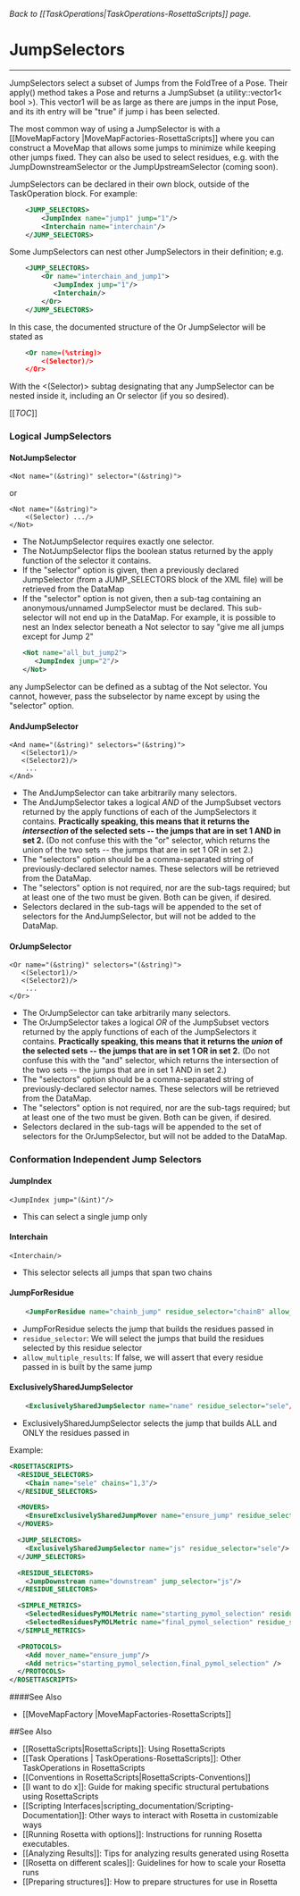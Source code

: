 <!-- --- title: JumpSelectors -->

*Back to [[TaskOperations|TaskOperations-RosettaScripts]] page.*

# JumpSelectors
----------------

JumpSelectors select a subset of Jumps from the FoldTree of a Pose. Their apply() method takes a Pose and returns a JumpSubset (a utility::vector1\< bool \>). This vector1 will be as large as there are jumps in the input Pose, and its ith entry will be "true" if jump i has been selected. 

The most common way of using a JumpSelector is with a [[MoveMapFactory |MoveMapFactories-RosettaScripts]] where you can construct a MoveMap that allows some jumps to minimize while keeping other jumps fixed. They can also be used to select residues, e.g. with the JumpDownstreamSelector or the JumpUpstreamSelector (coming soon).

JumpSelectors can be declared in their own block, outside of the TaskOperation block. For example:
```xml
    <JUMP_SELECTORS>
        <JumpIndex name="jump1" jump="1"/>
        <Interchain name="interchain"/>
    </JUMP_SELECTORS>
```
Some JumpSelectors can nest other JumpSelectors in their definition; e.g.
```xml
    <JUMP_SELECTORS>
        <Or name="interchain_and_jump1">
           <JumpIndex jump="1"/>
           <Interchain/>
        </Or>
    </JUMP_SELECTORS>
```
In this case, the documented structure of the Or JumpSelector will be stated as
```xml
    <Or name=(%string)>
        <(Selector)/>
    </Or>
```
With the <(Selector)> subtag designating that any JumpSelector can be nested inside it,
including an Or selector (if you so desired).


[[_TOC_]]

### Logical JumpSelectors

#### NotJumpSelector

    <Not name="(&string)" selector="(&string)">

or

    <Not name="(&string)">
        <(Selector) .../>
    </Not>

-   The NotJumpSelector requires exactly one selector.
-   The NotJumpSelector flips the boolean status returned by the apply function of the selector it contains.
-   If the "selector" option is given, then a previously declared JumpSelector (from a JUMP\_SELECTORS block of the XML file) will be retrieved from the DataMap
-   If the "selector" option is not given, then a sub-tag containing an anonymous/unnamed JumpSelector must be declared. This sub-selector will not end up in the DataMap.  For example, it is possible to nest an Index selector beneath a Not selector to say "give me all jumps except for Jump 2"
    ```xml
    <Not name="all_but_jump2">
       <JumpIndex jump="2"/>
    </Not>
    ```
any JumpSelector can be defined as a subtag of the Not selector.  You cannot, however, pass the subselector by name except by using the "selector" option.

#### AndJumpSelector

    <And name="(&string)" selectors="(&string)">
       <(Selector1)/>
       <(Selector2)/>
        ...
    </And>

-   The AndJumpSelector can take arbitrarily many selectors.
-   The AndJumpSelector takes a logical *AND* of the JumpSubset vectors returned by the apply functions of each of the JumpSelectors it contains.  <b>Practically speaking, this means that it returns the <i>intersection</i> of the selected sets -- the jumps that are in set 1 AND in set 2.</b>  (Do not confuse this with the "or" selector, which returns the union of the two sets -- the jumps that are in set 1 OR in set 2.)
-   The "selectors" option should be a comma-separated string of previously-declared selector names. These selectors will be retrieved from the DataMap.
-   The "selectors" option is not required, nor are the sub-tags required; but at least one of the two must be given. Both can be given, if desired.
-   Selectors declared in the sub-tags will be appended to the set of selectors for the AndJumpSelector, but will not be added to the DataMap.

#### OrJumpSelector

    <Or name="(&string)" selectors="(&string)">
       <(Selector1)/>
       <(Selector2)/>
        ...
    </Or>

-   The OrJumpSelector can take arbitrarily many selectors.
-   The OrJumpSelector takes a logical *OR* of the JumpSubset vectors returned by the apply functions of each of the JumpSelectors it contains.  <b>Practically speaking, this means that it returns the <i>union</i> of the selected sets -- the jumps that are in set 1 OR in set 2.</b>  (Do not confuse this with the "and" selector, which returns the intersection of the two sets -- the jumps that are in set 1 AND in set 2.)
-   The "selectors" option should be a comma-separated string of previously-declared selector names. These selectors will be retrieved from the DataMap.
-   The "selectors" option is not required, nor are the sub-tags required; but at least one of the two must be given. Both can be given, if desired.
-   Selectors declared in the sub-tags will be appended to the set of selectors for the OrJumpSelector, but will not be added to the DataMap.

### Conformation Independent Jump Selectors

#### JumpIndex

    <JumpIndex jump="(&int)"/>

-   This can select a single jump only

#### Interchain

    <Interchain/>

-   This selector selects all jumps that span two chains

#### JumpForResidue

```xml
    <JumpForResidue name="chainb_jump" residue_selector="chainB" allow_multiple_results="true"/>
```

-   JumpForResidue selects the jump that builds the residues passed in
-   `residue_selector`: We will select the jumps that build the residues selected by this residue selector
-   `allow_multiple_results`: If false, we will assert that every residue passed in is built by the same jump


#### ExclusivelySharedJumpSelector

```xml
    <ExclusivelySharedJumpSelector name="name" residue_selector="sele"/
```

-   ExclusivelySharedJumpSelector selects the jump that builds ALL and ONLY the residues passed in

Example:
```xml
<ROSETTASCRIPTS>
  <RESIDUE_SELECTORS>
    <Chain name="sele" chains="1,3"/>
  </RESIDUE_SELECTORS>

  <MOVERS>
    <EnsureExclusivelySharedJumpMover name="ensure_jump" residue_selector="sele"/> 
  </MOVERS>

  <JUMP_SELECTORS>
    <ExclusivelySharedJumpSelector name="js" residue_selector="sele"/>
  </JUMP_SELECTORS>

  <RESIDUE_SELECTORS>
    <JumpDownstream name="downstream" jump_selector="js"/>
  </RESIDUE_SELECTORS>

  <SIMPLE_METRICS>
    <SelectedResiduesPyMOLMetric name="starting_pymol_selection" residue_selector="sele" custom_type="start"/>
    <SelectedResiduesPyMOLMetric name="final_pymol_selection" residue_selector="downstream" custom_type="final"/>
  </SIMPLE_METRICS>

  <PROTOCOLS>
    <Add mover_name="ensure_jump"/>
    <Add metrics="starting_pymol_selection,final_pymol_selection" />
  </PROTOCOLS>
</ROSETTASCRIPTS>
```

####See Also

* [[MoveMapFactory |MoveMapFactories-RosettaScripts]]

##See Also

* [[RosettaScripts|RosettaScripts]]: Using RosettaScripts
* [[Task Operations | TaskOperations-RosettaScripts]]: Other TaskOperations in RosettaScripts
* [[Conventions in RosettaScripts|RosettaScripts-Conventions]]
* [[I want to do x]]: Guide for making specific structural pertubations using RosettaScripts
* [[Scripting Interfaces|scripting_documentation/Scripting-Documentation]]: Other ways to interact with Rosetta in customizable ways
* [[Running Rosetta with options]]: Instructions for running Rosetta executables.
* [[Analyzing Results]]: Tips for analyzing results generated using Rosetta
* [[Rosetta on different scales]]: Guidelines for how to scale your Rosetta runs
* [[Preparing structures]]: How to prepare structures for use in Rosetta